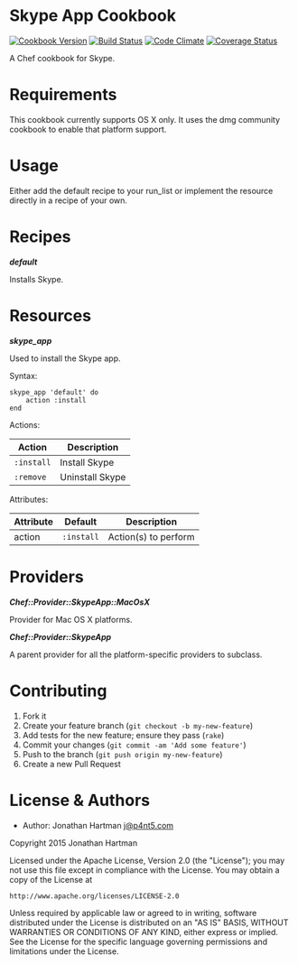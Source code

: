 Skype App Cookbook
==================
[![Cookbook Version](https://img.shields.io/cookbook/v/skype-app.svg)][cookbook]
[![Build Status](https://img.shields.io/travis/RoboticCheese/skype-app-chef.svg)][travis]
[![Code Climate](https://img.shields.io/codeclimate/github/RoboticCheese/skype-app-chef.svg)][codeclimate]
[![Coverage Status](https://img.shields.io/coveralls/RoboticCheese/skype-app-chef.svg)][coveralls]

[cookbook]: https://supermarket.chef.io/cookbooks/skype-app
[travis]: https://travis-ci.org/RoboticCheese/skype-app-chef
[codeclimate]: https://codeclimate.com/github/RoboticCheese/skype-app-chef
[coveralls]: https://coveralls.io/r/RoboticCheese/skype-app-chef

A Chef cookbook for Skype.

Requirements
============

This cookbook currently supports OS X only. It uses the dmg community cookbook
to enable that platform support.

Usage
=====

Either add the default recipe to your run_list or implement the resource
directly in a recipe of your own.

Recipes
=======

***default***

Installs Skype.

Resources
=========

***skype_app***

Used to install the Skype app.

Syntax:

    skype_app 'default' do
        action :install
    end

Actions:

| Action     | Description     |
|------------|-----------------|
| `:install` | Install Skype   |
| `:remove`  | Uninstall Skype |

Attributes:

| Attribute  | Default    | Description          |
|------------|------------|----------------------|
| action     | `:install` | Action(s) to perform |

Providers
=========

***Chef::Provider::SkypeApp::MacOsX***

Provider for Mac OS X platforms.

***Chef::Provider::SkypeApp***

A parent provider for all the platform-specific providers to subclass.

Contributing
============

1. Fork it
2. Create your feature branch (`git checkout -b my-new-feature`)
3. Add tests for the new feature; ensure they pass (`rake`)
4. Commit your changes (`git commit -am 'Add some feature'`)
5. Push to the branch (`git push origin my-new-feature`)
6. Create a new Pull Request

License & Authors
=================
- Author: Jonathan Hartman <j@p4nt5.com>

Copyright 2015 Jonathan Hartman

Licensed under the Apache License, Version 2.0 (the "License");
you may not use this file except in compliance with the License.
You may obtain a copy of the License at

    http://www.apache.org/licenses/LICENSE-2.0

Unless required by applicable law or agreed to in writing, software
distributed under the License is distributed on an "AS IS" BASIS,
WITHOUT WARRANTIES OR CONDITIONS OF ANY KIND, either express or implied.
See the License for the specific language governing permissions and
limitations under the License.
